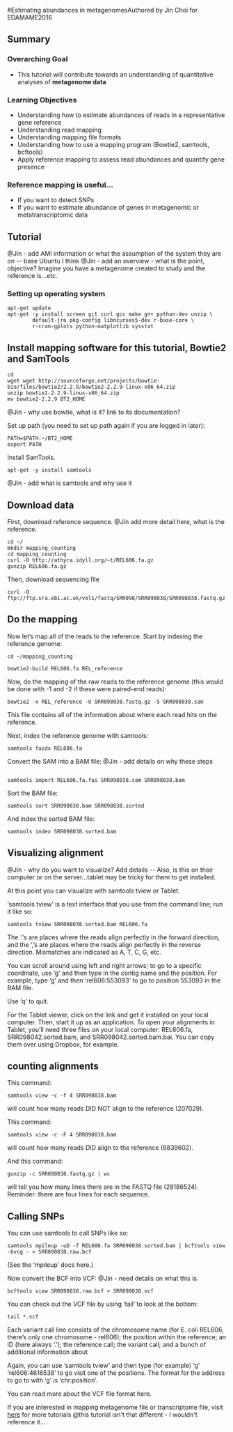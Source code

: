 #Estimating abundances in metagenomesAuthored by Jin Choi for EDAMAME2016 

## Summary

### Overarching Goal
* This tutorial will contribute towards an understanding of quantitative analyses of **metagenome data**

### Learning Objectives
* Understanding how to estimate abundances of reads in a representative gene reference
* Understanding read mapping
* Understanding mapping file formats
* Understanding how to use a mapping program (Bowtie2, samtools, bcftools)
* Apply reference mapping to assess read abundances and quantify gene presence

### Reference mapping is useful... 
* If you want to detect SNPs
* If you want to estimate abundance of genes in metagenomic or metatranscriptomic data

## Tutorial

@Jin - add AMI information or what the assumption of the system they are on -- base Ubuntu I think
@Jin - add an overview - what is the point, objective?  Imagine you have a metagenome created to study and the reference is...etc.

### Setting up operating system
```
apt-get update
apt-get -y install screen git curl gcc make g++ python-dev unzip \
        default-jre pkg-config libncurses5-dev r-base-core \
        r-cran-gplots python-matplotlib sysstat
```

## Install mapping software for this tutorial, Bowtie2 and SamTools
```
cd 
wget wget http://sourceforge.net/projects/bowtie-bio/files/bowtie2/2.2.9/bowtie2-2.2.9-linux-x86_64.zip
unzip bowtie2-2.2.9-linux-x86_64.zip
mv bowtie2-2.2.9 BT2_HOME
```
@Jin - why use bowtie, what is it?  link to its documentation?

Set up path (you need to set up path again if you are logged in later):
```
PATH=$PATH:~/BT2_HOME
export PATH
```

Install SamTools.  
```
apt-get -y install samtools
```
@Jin - add what is samtools and why use it

## Download data
First, download reference sequence.  @Jin add more detail here, what is the reference.
```
cd ~/
mkdir mapping_counting
cd mapping_counting
curl -O http://athyra.idyll.org/~t/REL606.fa.gz
gunzip REL606.fa.gz
```
Then, download sequencing file
```
curl -O ftp://ftp.sra.ebi.ac.uk/vol1/fastq/SRR098/SRR098038/SRR098038.fastq.gz
```

## Do the mapping
Now let’s map all of the reads to the reference. Start by indexing the reference genome:
```
cd ~/mapping_counting

bowtie2-build REL606.fa REL_reference

```
Now, do the mapping of the raw reads to the reference genome (this would be done with -1 and -2 if these were paired-end reads):
```
bowtie2 -x REL_reference -U SRR098038.fastq.gz -S SRR098038.sam
```

This file contains all of the information about where each read hits on the reference.

Next, index the reference genome with samtools:

```
samtools faidx REL606.fa
```

Convert the SAM into a BAM file:
@Jin - add details on why these steps

```

samtools import REL606.fa.fai SRR098038.sam SRR098038.bam
```

Sort the BAM file:
```
samtools sort SRR098038.bam SRR098038.sorted
```

And index the sorted BAM file:
```
samtools index SRR098038.sorted.bam

```

## Visualizing alignment
@Jin - why do you want to visualize? Add details -- Also, is this on their computer or on the server...tablet may be tricky for them to get installed.
 
At this point you can visualize with samtools tview or Tablet.

‘samtools tview’ is a text interface that you use from the command line; run it like so:
```
samtools tview SRR098038.sorted.bam REL606.fa
```
The ‘.’s are places where the reads align perfectly in the forward direction, and the ‘,’s are places where the reads align perfectly in the reverse direction. Mismatches are indicated as A, T, C, G, etc.

You can scroll around using left and right arrows; to go to a specific coordinate, use ‘g’ and then type in the contig name and the position. For example, type ‘g’ and then ‘rel606:553093<ENTER>’ to go to position 553093 in the BAM file.

Use ‘q’ to quit.

For the Tablet viewer, click on the link and get it installed on your local computer. Then, start it up as an application. To open your alignments in Tablet, you’ll need three files on your local computer: REL606.fa, SRR098042.sorted.bam, and SRR098042.sorted.bam.bai. You can copy them over using Dropbox, for example.
## counting alignments
This command:
```
samtools view -c -f 4 SRR098038.bam
```
will count how many reads DID NOT align to the reference (207029).

This command:

```
samtools view -c -F 4 SRR098038.bam
```
will count how many reads DID align to the reference (6839602).

And this command:

```
gunzip -c SRR098038.fastq.gz | wc
```

will tell you how many lines there are in the FASTQ file (28186524). Reminder: there are four lines for each sequence.
## Calling SNPs
You can use samtools to call SNPs like so:
```
samtools mpileup -uD -f REL606.fa SRR098038.sorted.bam | bcftools view -bvcg - > SRR098038.raw.bcf
```
(See the ‘mpileup’ docs here.)

Now convert the BCF into VCF:
@Jin - need details on what this is.
```
bcftools view SRR098038.raw.bcf > SRR098038.vcf
```
You can check out the VCF file by using ‘tail’ to look at the bottom:
```
tail *.vcf
```
Each variant call line consists of the chromosome name (for E. coli REL606, there’s only one chromosome - rel606); the position within the reference; an ID (here always ‘.’); the reference call; the variant call; and a bunch of additional information about

Again, you can use ‘samtools tview’ and then type (for example) ‘g’ ‘rel606:4616538’ to go visit one of the positions. The format for the address to go to with ‘g’ is ‘chr:position’.

You can read more about the VCF file format here.

If you are interested in mapping metagenome file or transcriptome file, visit [here](https://github.com/metajinomics/tutorials_en/blob/gh-pages/metagenome/mapping_counting.md) for more tutorials
@this tutorial isn't that different - I wouldn't reference it....
